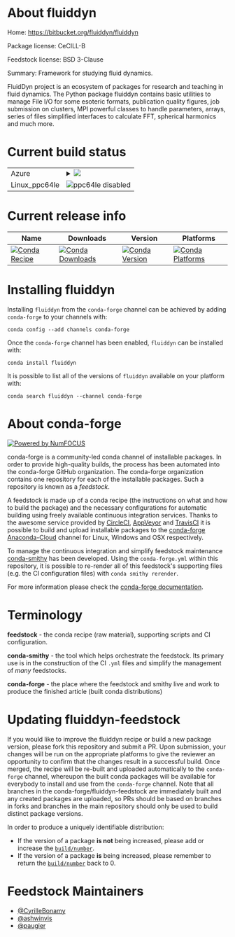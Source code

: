 About fluiddyn
==============

Home: https://bitbucket.org/fluiddyn/fluiddyn

Package license: CeCILL-B

Feedstock license: BSD 3-Clause

Summary: Framework for studying fluid dynamics.

FluidDyn project is an ecosystem of packages for research and teaching in
fluid dynamics. The Python package fluiddyn contains basic utilities to
manage File I/O for some esoteric formats, publication quality figures, job
submission on clusters, MPI powerful classes to handle parameters, arrays,
series of files simplified interfaces to calculate FFT, spherical harmonics
and much more.


Current build status
====================


<table>
    
  <tr>
    <td>Azure</td>
    <td>
      <details>
        <summary>
          <a href="https://dev.azure.com/conda-forge/feedstock-builds/_build/latest?definitionId=6517&branchName=master">
            <img src="https://dev.azure.com/conda-forge/feedstock-builds/_apis/build/status/fluiddyn-feedstock?branchName=master">
          </a>
        </summary>
        <table>
          <thead><tr><th>Variant</th><th>Status</th></tr></thead>
          <tbody><tr>
              <td>linux_mpimpichpython3.6.____cpython</td>
              <td>
                <a href="https://dev.azure.com/conda-forge/feedstock-builds/_build/latest?definitionId=6517&branchName=master">
                  <img src="https://dev.azure.com/conda-forge/feedstock-builds/_apis/build/status/fluiddyn-feedstock?branchName=master&jobName=linux&configuration=linux_mpimpichpython3.6.____cpython" alt="variant">
                </a>
              </td>
            </tr><tr>
              <td>linux_mpimpichpython3.7.____cpython</td>
              <td>
                <a href="https://dev.azure.com/conda-forge/feedstock-builds/_build/latest?definitionId=6517&branchName=master">
                  <img src="https://dev.azure.com/conda-forge/feedstock-builds/_apis/build/status/fluiddyn-feedstock?branchName=master&jobName=linux&configuration=linux_mpimpichpython3.7.____cpython" alt="variant">
                </a>
              </td>
            </tr><tr>
              <td>linux_mpinompipython3.6.____cpython</td>
              <td>
                <a href="https://dev.azure.com/conda-forge/feedstock-builds/_build/latest?definitionId=6517&branchName=master">
                  <img src="https://dev.azure.com/conda-forge/feedstock-builds/_apis/build/status/fluiddyn-feedstock?branchName=master&jobName=linux&configuration=linux_mpinompipython3.6.____cpython" alt="variant">
                </a>
              </td>
            </tr><tr>
              <td>linux_mpinompipython3.7.____cpython</td>
              <td>
                <a href="https://dev.azure.com/conda-forge/feedstock-builds/_build/latest?definitionId=6517&branchName=master">
                  <img src="https://dev.azure.com/conda-forge/feedstock-builds/_apis/build/status/fluiddyn-feedstock?branchName=master&jobName=linux&configuration=linux_mpinompipython3.7.____cpython" alt="variant">
                </a>
              </td>
            </tr><tr>
              <td>linux_mpiopenmpipython3.6.____cpython</td>
              <td>
                <a href="https://dev.azure.com/conda-forge/feedstock-builds/_build/latest?definitionId=6517&branchName=master">
                  <img src="https://dev.azure.com/conda-forge/feedstock-builds/_apis/build/status/fluiddyn-feedstock?branchName=master&jobName=linux&configuration=linux_mpiopenmpipython3.6.____cpython" alt="variant">
                </a>
              </td>
            </tr><tr>
              <td>linux_mpiopenmpipython3.7.____cpython</td>
              <td>
                <a href="https://dev.azure.com/conda-forge/feedstock-builds/_build/latest?definitionId=6517&branchName=master">
                  <img src="https://dev.azure.com/conda-forge/feedstock-builds/_apis/build/status/fluiddyn-feedstock?branchName=master&jobName=linux&configuration=linux_mpiopenmpipython3.7.____cpython" alt="variant">
                </a>
              </td>
            </tr><tr>
              <td>osx_mpimpichpython3.6.____cpython</td>
              <td>
                <a href="https://dev.azure.com/conda-forge/feedstock-builds/_build/latest?definitionId=6517&branchName=master">
                  <img src="https://dev.azure.com/conda-forge/feedstock-builds/_apis/build/status/fluiddyn-feedstock?branchName=master&jobName=osx&configuration=osx_mpimpichpython3.6.____cpython" alt="variant">
                </a>
              </td>
            </tr><tr>
              <td>osx_mpimpichpython3.7.____cpython</td>
              <td>
                <a href="https://dev.azure.com/conda-forge/feedstock-builds/_build/latest?definitionId=6517&branchName=master">
                  <img src="https://dev.azure.com/conda-forge/feedstock-builds/_apis/build/status/fluiddyn-feedstock?branchName=master&jobName=osx&configuration=osx_mpimpichpython3.7.____cpython" alt="variant">
                </a>
              </td>
            </tr><tr>
              <td>osx_mpinompipython3.6.____cpython</td>
              <td>
                <a href="https://dev.azure.com/conda-forge/feedstock-builds/_build/latest?definitionId=6517&branchName=master">
                  <img src="https://dev.azure.com/conda-forge/feedstock-builds/_apis/build/status/fluiddyn-feedstock?branchName=master&jobName=osx&configuration=osx_mpinompipython3.6.____cpython" alt="variant">
                </a>
              </td>
            </tr><tr>
              <td>osx_mpinompipython3.7.____cpython</td>
              <td>
                <a href="https://dev.azure.com/conda-forge/feedstock-builds/_build/latest?definitionId=6517&branchName=master">
                  <img src="https://dev.azure.com/conda-forge/feedstock-builds/_apis/build/status/fluiddyn-feedstock?branchName=master&jobName=osx&configuration=osx_mpinompipython3.7.____cpython" alt="variant">
                </a>
              </td>
            </tr><tr>
              <td>osx_mpiopenmpipython3.6.____cpython</td>
              <td>
                <a href="https://dev.azure.com/conda-forge/feedstock-builds/_build/latest?definitionId=6517&branchName=master">
                  <img src="https://dev.azure.com/conda-forge/feedstock-builds/_apis/build/status/fluiddyn-feedstock?branchName=master&jobName=osx&configuration=osx_mpiopenmpipython3.6.____cpython" alt="variant">
                </a>
              </td>
            </tr><tr>
              <td>osx_mpiopenmpipython3.7.____cpython</td>
              <td>
                <a href="https://dev.azure.com/conda-forge/feedstock-builds/_build/latest?definitionId=6517&branchName=master">
                  <img src="https://dev.azure.com/conda-forge/feedstock-builds/_apis/build/status/fluiddyn-feedstock?branchName=master&jobName=osx&configuration=osx_mpiopenmpipython3.7.____cpython" alt="variant">
                </a>
              </td>
            </tr><tr>
              <td>win_python3.6.____cpython</td>
              <td>
                <a href="https://dev.azure.com/conda-forge/feedstock-builds/_build/latest?definitionId=6517&branchName=master">
                  <img src="https://dev.azure.com/conda-forge/feedstock-builds/_apis/build/status/fluiddyn-feedstock?branchName=master&jobName=win&configuration=win_python3.6.____cpython" alt="variant">
                </a>
              </td>
            </tr><tr>
              <td>win_python3.7.____cpython</td>
              <td>
                <a href="https://dev.azure.com/conda-forge/feedstock-builds/_build/latest?definitionId=6517&branchName=master">
                  <img src="https://dev.azure.com/conda-forge/feedstock-builds/_apis/build/status/fluiddyn-feedstock?branchName=master&jobName=win&configuration=win_python3.7.____cpython" alt="variant">
                </a>
              </td>
            </tr>
          </tbody>
        </table>
      </details>
    </td>
  </tr>
  <tr>
    <td>Linux_ppc64le</td>
    <td>
      <img src="https://img.shields.io/badge/ppc64le-disabled-lightgrey.svg" alt="ppc64le disabled">
    </td>
  </tr>
</table>

Current release info
====================

| Name | Downloads | Version | Platforms |
| --- | --- | --- | --- |
| [![Conda Recipe](https://img.shields.io/badge/recipe-fluiddyn-green.svg)](https://anaconda.org/conda-forge/fluiddyn) | [![Conda Downloads](https://img.shields.io/conda/dn/conda-forge/fluiddyn.svg)](https://anaconda.org/conda-forge/fluiddyn) | [![Conda Version](https://img.shields.io/conda/vn/conda-forge/fluiddyn.svg)](https://anaconda.org/conda-forge/fluiddyn) | [![Conda Platforms](https://img.shields.io/conda/pn/conda-forge/fluiddyn.svg)](https://anaconda.org/conda-forge/fluiddyn) |

Installing fluiddyn
===================

Installing `fluiddyn` from the `conda-forge` channel can be achieved by adding `conda-forge` to your channels with:

```
conda config --add channels conda-forge
```

Once the `conda-forge` channel has been enabled, `fluiddyn` can be installed with:

```
conda install fluiddyn
```

It is possible to list all of the versions of `fluiddyn` available on your platform with:

```
conda search fluiddyn --channel conda-forge
```


About conda-forge
=================

[![Powered by NumFOCUS](https://img.shields.io/badge/powered%20by-NumFOCUS-orange.svg?style=flat&colorA=E1523D&colorB=007D8A)](http://numfocus.org)

conda-forge is a community-led conda channel of installable packages.
In order to provide high-quality builds, the process has been automated into the
conda-forge GitHub organization. The conda-forge organization contains one repository
for each of the installable packages. Such a repository is known as a *feedstock*.

A feedstock is made up of a conda recipe (the instructions on what and how to build
the package) and the necessary configurations for automatic building using freely
available continuous integration services. Thanks to the awesome service provided by
[CircleCI](https://circleci.com/), [AppVeyor](https://www.appveyor.com/)
and [TravisCI](https://travis-ci.com/) it is possible to build and upload installable
packages to the [conda-forge](https://anaconda.org/conda-forge)
[Anaconda-Cloud](https://anaconda.org/) channel for Linux, Windows and OSX respectively.

To manage the continuous integration and simplify feedstock maintenance
[conda-smithy](https://github.com/conda-forge/conda-smithy) has been developed.
Using the ``conda-forge.yml`` within this repository, it is possible to re-render all of
this feedstock's supporting files (e.g. the CI configuration files) with ``conda smithy rerender``.

For more information please check the [conda-forge documentation](https://conda-forge.org/docs/).

Terminology
===========

**feedstock** - the conda recipe (raw material), supporting scripts and CI configuration.

**conda-smithy** - the tool which helps orchestrate the feedstock.
                   Its primary use is in the construction of the CI ``.yml`` files
                   and simplify the management of *many* feedstocks.

**conda-forge** - the place where the feedstock and smithy live and work to
                  produce the finished article (built conda distributions)


Updating fluiddyn-feedstock
===========================

If you would like to improve the fluiddyn recipe or build a new
package version, please fork this repository and submit a PR. Upon submission,
your changes will be run on the appropriate platforms to give the reviewer an
opportunity to confirm that the changes result in a successful build. Once
merged, the recipe will be re-built and uploaded automatically to the
`conda-forge` channel, whereupon the built conda packages will be available for
everybody to install and use from the `conda-forge` channel.
Note that all branches in the conda-forge/fluiddyn-feedstock are
immediately built and any created packages are uploaded, so PRs should be based
on branches in forks and branches in the main repository should only be used to
build distinct package versions.

In order to produce a uniquely identifiable distribution:
 * If the version of a package **is not** being increased, please add or increase
   the [``build/number``](https://conda.io/docs/user-guide/tasks/build-packages/define-metadata.html#build-number-and-string).
 * If the version of a package **is** being increased, please remember to return
   the [``build/number``](https://conda.io/docs/user-guide/tasks/build-packages/define-metadata.html#build-number-and-string)
   back to 0.

Feedstock Maintainers
=====================

* [@CyrilleBonamy](https://github.com/CyrilleBonamy/)
* [@ashwinvis](https://github.com/ashwinvis/)
* [@paugier](https://github.com/paugier/)

